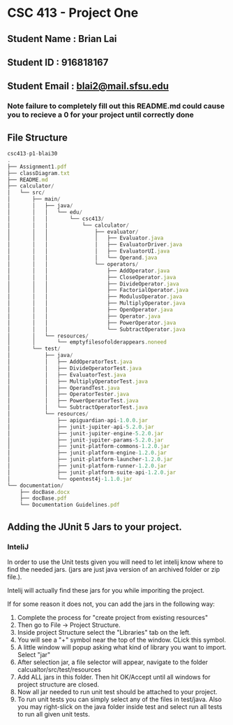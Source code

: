 # CSC 413 - Project One

## Student Name  : Brian Lai

## Student ID    : 916818167

## Student Email : blai2@mail.sfsu.edu

### Note failure to completely fill out this README.md could cause you to recieve a  0 for your project until correctly done

## File Structure
```js
csc413-p1-blai30
.
├── Assignment1.pdf
├── classDiagram.txt
├── README.md
├── calculator/
│   └── src/
│       ├── main/
│       │   ├── java/
│       │   │   └── edu/
│       │   │       └── csc413/
│       │   │           └── calculator/
│       │   │               ├── evaluator/
│       │   │               │   ├── Evaluator.java
│       │   │               │   ├── EvaluatorDriver.java
│       │   │               │   ├── EvaluatorUI.java
│       │   │               │   └── Operand.java
│       │   │               └── operators/
│       │   │                   ├── AddOperator.java
│       │   │                   ├── CloseOperator.java
│       │   │                   ├── DivideOperator.java
│       │   │                   ├── FactorialOperator.java
│       │   │                   ├── ModulusOperator.java
│       │   │                   ├── MultiplyOperator.java
│       │   │                   ├── OpenOperator.java
│       │   │                   ├── Operator.java
│       │   │                   ├── PowerOperator.java
│       │   │                   └── SubtractOperator.java
│       │   └── resources/
│       │       └── emptyfilesofolderappears.noneed
│       └── test/
│           ├── java/
│           │   ├── AddOperatorTest.java
│           │   ├── DivideOperatorTest.java
│           │   ├── EvaluatorTest.java
│           │   ├── MultiplyOperatorTest.java
│           │   ├── OperandTest.java
│           │   ├── OperatorTester.java
│           │   ├── PowerOperatorTest.java
│           │   └── SubtractOperatorTest.java
│           └── resources/
│               ├── apiguardian-api-1.0.0.jar
│               ├── junit-jupiter-api-5.2.0.jar
│               ├── junit-jupiter-engine-5.2.0.jar
│               ├── junit-jupiter-params-5.2.0.jar
│               ├── junit-platform-commons-1.2.0.jar
│               ├── junit-platform-engine-1.2.0.jar
│               ├── junit-platform-launcher-1.2.0.jar
│               ├── junit-platform-runner-1.2.0.jar
│               ├── junit-platform-suite-api-1.2.0.jar
│               └── opentest4j-1.1.0.jar
└── documentation/
    ├── docBase.docx
    ├── docBase.pdf
    └── Documentation Guidelines.pdf
```

## Adding the JUnit 5 Jars to your project.

### InteliJ
In order to use the Unit tests given you will need to let intelij know where to find the needed jars. (jars are just java version of an archived folder or zip file.). 

Intelij will actually find these jars for you while imporiting the project.

If for some reason it does not, you can add the jars in the following way:

1. Complete the process for "create project from existing resources"
2. Then go to File -> Project Structure.
3. Inside project Structure select the "Libraries" tab on the left.
4. You will see a "+" symbol near the top of the window. CLick this symbol.
5. A little window will popup asking what kind of library you want to import. Select "jar"
6. After selection jar, a file selector will appear, navigate to the folder calcualtor/src/test/resources
7. Add ALL jars in this folder. Then hit OK/Accept until all windows for project structure are closed.
8. Now all jar needed to run unit test should be attached to your project.
9. To run unit tests you can simply select any of the files in test/java. Also you may right-slick on the java folder inside test and select run all tests to run all given unit tests.
